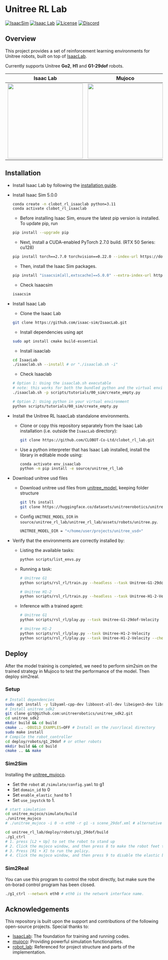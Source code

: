# Unitree RL Lab

[![IsaacSim](https://img.shields.io/badge/IsaacSim-5.0.0-silver.svg)](https://docs.omniverse.nvidia.com/isaacsim/latest/overview.html)
[![Isaac Lab](https://img.shields.io/badge/IsaacLab-2.2.0-silver)](https://isaac-sim.github.io/IsaacLab)
[![License](https://img.shields.io/badge/license-Apache2.0-yellow.svg)](https://opensource.org/license/apache-2-0)
[![Discord](https://img.shields.io/badge/-Discord-5865F2?style=flat&logo=Discord&logoColor=white)](https://discord.gg/ZwcVwxv5rq)


## Overview

This project provides a set of reinforcement learning environments for Unitree robots, built on top of [IsaacLab](https://github.com/isaac-sim/IsaacLab).

Currently supports Unitree **Go2**, **H1** and **G1-29dof** robots.

<div align="center">

| <div align="center"> Isaac Lab </div> | <div align="center">  Mujoco </div> |  <div align="center"> Physical </div> |
|--- | --- | --- |
| [<img src="https://oss-global-cdn.unitree.com/static/d879adac250648c587d3681e90658b49_480x397.gif" width="240px">](g1_sim.gif) | [<img src="https://oss-global-cdn.unitree.com/static/3c88e045ab124c3ab9c761a99cb5e71f_480x397.gif" width="240px">](g1_mujoco.gif) | [<img src="https://oss-global-cdn.unitree.com/static/6c17c6cf52ec4e26bbfab1fbf591adb2_480x270.gif" width="240px">](g1_real.gif) |

</div>

## Installation

- Install Isaac Lab by following the [installation guide](https://isaac-sim.github.io/IsaacLab/main/source/setup/installation/index.html).
- Install Isaac Sim 5.0.0
  ```bash
  conda create -n clobot_rl_isaaclab python=3.11
  conda activate clobot_rl_isaaclab
  ```
  - Before installing Isaac Sim, ensure the latest pip version is installed. To update pip, run
  ```bash
  pip install --upgrade pip
  ```

  - Next, install a CUDA-enabled PyTorch 2.7.0 build. (RTX 50 Series: cu128)
  ```bash
  pip install torch==2.7.0 torchvision==0.22.0 --index-url https://download.pytorch.org/whl/cu128
  ```

  - Then, install the Isaac Sim packages.
  ```bash
  pip install "isaacsim[all,extscache]==5.0.0" --extra-index-url https://pypi.nvidia.com
  ```
  - Check Isaacsim
  ```bash
  isaacsim
  ```

- Install Isaac Lab
  - Clone the Isaac Lab
  ```bash
  git clone https://github.com/isaac-sim/IsaacLab.git
  ```

  - Install dependencies using apt
  ```bash
  sudo apt install cmake build-essential
  ```

  - Install isaaclab
  ```bash
  cd IsaacLab
  ./isaaclab.sh --install # or "./isaaclab.sh -i"
  ```

  - Check Isaaclab
  ```bash
  # Option 1: Using the isaaclab.sh executable
  # note: this works for both the bundled python and the virtual environment
  ./isaaclab.sh -p scripts/tutorials/00_sim/create_empty.py

  # Option 2: Using python in your virtual environment
  python scripts/tutorials/00_sim/create_empty.py
  ```

- Install the Unitree RL IsaacLab standalone environments.

  - Clone or copy this repository separately from the Isaac Lab installation (i.e. outside the `IsaacLab` directory):

    ```bash
    git clone https://github.com/CLOBOT-Co-Ltd/clobot_rl_lab.git
    ```
  - Use a python interpreter that has Isaac Lab installed, install the library in editable mode using:

    ```bash
    conda activate env_isaaclab
    python -m pip install -e source/unitree_rl_lab
    ```
- Download unitree usd files

  - Download unitree usd files from [unitree_model](https://huggingface.co/datasets/unitreerobotics/unitree_model/tree/main), keeping folder structure
    ```bash
    git lfs install
    git clone https://huggingface.co/datasets/unitreerobotics/unitree_model
    ```
  - Config `UNITREE_MODEL_DIR` in `source/unitree_rl_lab/unitree_rl_lab/assets/robots/unitree.py`.

    ```bash
    UNITREE_MODEL_DIR = "</home/user/projects/unitree_usd>"
    ```
- Verify that the environments are correctly installed by:

  - Listing the available tasks:

    ```bash
    python scripts/list_envs.py
    ```
  - Running a task:

    ```bash
    # Unitree G1
    python scripts/rsl_rl/train.py --headless --task Unitree-G1-29dof-Velocity

    # Unitree H1-2
    python scripts/rsl_rl/train.py --headless --task Unitree-H1-2-Velocity
    ```
  - Inference with a trained agent:

    ```bash
    # Unitree G1
    python scripts/rsl_rl/play.py --task Unitree-G1-29dof-Velocity

    # Unitree H1-2
    python scripts/rsl_rl/play.py --task Unitree-H1-2-Velocity
    python scripts/rsl_rl/play.py --task Unitree-H1-2-Velocity --checkpoint logs/rsl_rl/unitree_h1_2_velocity/2025-09-08_15-20-01/model.pt
    ```

## Deploy

After the model training is completed, we need to perform sim2sim on the trained strategy in Mujoco to test the performance of the model.
Then deploy sim2real.

### Setup

```bash
# Install dependencies
sudo apt install -y libyaml-cpp-dev libboost-all-dev libeigen3-dev libspdlog-dev libfmt-dev
# Install unitree_sdk2
git clone git@github.com:unitreerobotics/unitree_sdk2.git
cd unitree_sdk2
mkdir build && cd build
cmake .. -DBUILD_EXAMPLES=OFF # Install on the /usr/local directory
sudo make install
# Compile the robot_controller
cd deploy/robots/g1_29dof # or other robots
mkdir build && cd build
cmake .. && make
```

### Sim2Sim

Installing the [unitree_mujoco](https://github.com/unitreerobotics/unitree_mujoco?tab=readme-ov-file#installation).

- Set the `robot` at `/simulate/config.yaml` to g1
- Set `domain_id` to 0
- Set `enable_elastic_hand` to 1
- Set `use_joystck` to 1.

```bash
# start simulation
cd unitree_mujoco/simulate/build
./unitree_mujoco
# ./unitree_mujoco -i 0 -n eth0 -r g1 -s scene_29dof.xml # alternative
```

```bash
cd unitree_rl_lab/deploy/robots/g1_29dof/build
./g1_ctrl
# 1. press [L2 + Up] to set the robot to stand up
# 2. Click the mujoco window, and then press 8 to make the robot feet touch the ground.
# 3. Press [R1 + X] to run the policy.
# 4. Click the mujoco window, and then press 9 to disable the elastic band.
```

### Sim2Real

You can use this program to control the robot directly, but make sure the on-borad control program has been closed.

```bash
./g1_ctrl --network eth0 # eth0 is the network interface name.
```

## Acknowledgements

This repository is built upon the support and contributions of the following open-source projects. Special thanks to:

- [IsaacLab](https://github.com/isaac-sim/IsaacLab): The foundation for training and running codes.
- [mujoco](https://github.com/google-deepmind/mujoco.git): Providing powerful simulation functionalities.
- [robot_lab](https://github.com/fan-ziqi/robot_lab): Referenced for project structure and parts of the implementation.
